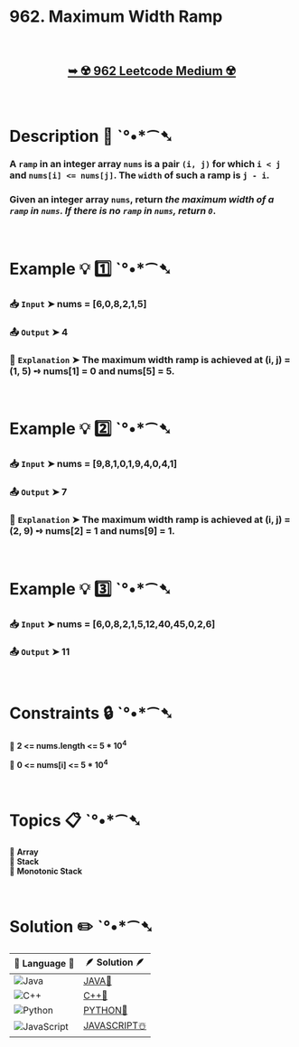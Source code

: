 # 962. Maximum Width Ramp

</br>

<h2 align="center"> 

<a href="https://leetcode.com/problems/maximum-width-ramp/description/?envType=daily-question&envId=2024-10-10"><strong>➥ ☢️ 962 Leetcode Medium ☢️ </strong></a>
</h2>

</br>

# Description 📜 ˋ°•*⁀➷

### A `ramp` in an integer array `nums` is a pair `(i, j)` for which `i < j` and `nums[i] <= nums[j]`. The `width` of such a ramp is `j - i`.

### Given an integer array `nums`, return *the maximum width of a `ramp` in `nums`. If there is no `ramp` in `nums`, return `0`*.

</br>

# Example 💡 1️⃣ ˋ°•*⁀➷

  ### 📥 `Input`  ➤ nums = [6,0,8,2,1,5]

  ### 📤 `Output`  ➤ 4

  ### 🔦 `Explanation`  ➤  The maximum width ramp is achieved at (i, j) = (1, 5) ➺ nums[1] = 0 and nums[5] = 5.

</br>

# Example 💡 2️⃣ ˋ°•*⁀➷

  ### 📥 `Input` ➤ nums = [9,8,1,0,1,9,4,0,4,1]

  ### 📤 `Output`  ➤ 7

  ### 🔦 `Explanation` ➤ The maximum width ramp is achieved at (i, j) = (2, 9) ➺ nums[2] = 1 and nums[9] = 1.

</br>

# Example 💡 3️⃣ ˋ°•*⁀➷

  ### 📥 `Input` ➤ nums = [6,0,8,2,1,5,12,40,45,0,2,6]

  ### 📤 `Output`  ➤ 11

</br>

# Constraints 🔒 ˋ°•*⁀➷

🔹 **2 <= nums.length <= 5 * 10<sup>4</sup>** </br>

🔹 **0 <= nums[i] <= 5 * 10<sup>4</sup>** </br>

</br>

# Topics 📋 ˋ°•*⁀➷

🔸 **Array**  </br>
🔸 **Stack**  </br>
🔸 **Monotonic Stack**  </br>

</br>

# Solution ✏️ ˋ°•*⁀➷

| 📒 Language 📒  | 🪶 Solution 🪶 |
| ------------- | ------------- |
|  ![Java](https://img.shields.io/badge/java-%23ED8B00.svg?style=for-the-badge&logo=openjdk&logoColor=white)  | [JAVA🍁](https://github.com/Prakhar-002/LEETCODE/blob/main/%F0%9F%93%9C%20Daily%20Challange%20%F0%9F%92%A1/10%20October%20%F0%9F%AA%94%202024/10%20-%2010%20-%202024%20---%20962.%20Maximum%20Width%20Ramp%20%E2%98%83%EF%B8%8F%20%F0%9F%8D%81%20%F0%9F%8D%B0%20%F0%9F%8E%B2/%F0%9F%8D%81JAVA%20-%20962.%20Maximum%20Width%20Ramp.java) |
|  ![C++](https://img.shields.io/badge/c++-%2300599C.svg?style=for-the-badge&logo=c%2B%2B&logoColor=white)  | [C++🎲](https://github.com/Prakhar-002/LEETCODE/blob/main/%F0%9F%93%9C%20Daily%20Challange%20%F0%9F%92%A1/10%20October%20%F0%9F%AA%94%202024/10%20-%2010%20-%202024%20---%20962.%20Maximum%20Width%20Ramp%20%E2%98%83%EF%B8%8F%20%F0%9F%8D%81%20%F0%9F%8D%B0%20%F0%9F%8E%B2/%F0%9F%8E%B2CPP%20-%20962.%20Maximum%20Width%20Ramp.cpp)  |
|  ![Python](https://img.shields.io/badge/python-3670A0?style=for-the-badge&logo=python&logoColor=ffdd54)    | [PYTHON🍰](https://github.com/Prakhar-002/LEETCODE/blob/main/%F0%9F%93%9C%20Daily%20Challange%20%F0%9F%92%A1/10%20October%20%F0%9F%AA%94%202024/10%20-%2010%20-%202024%20---%20962.%20Maximum%20Width%20Ramp%20%E2%98%83%EF%B8%8F%20%F0%9F%8D%81%20%F0%9F%8D%B0%20%F0%9F%8E%B2/%F0%9F%8D%B0PYTHON%20-%20962.%20Maximum%20Width%20Ramp.py) |
| ![JavaScript](https://img.shields.io/badge/javascript-%23323330.svg?style=for-the-badge&logo=javascript&logoColor=%23F7DF1E)   | [JAVASCRIPT☃️](https://github.com/Prakhar-002/LEETCODE/blob/main/%F0%9F%93%9C%20Daily%20Challange%20%F0%9F%92%A1/10%20October%20%F0%9F%AA%94%202024/10%20-%2010%20-%202024%20---%20962.%20Maximum%20Width%20Ramp%20%E2%98%83%EF%B8%8F%20%F0%9F%8D%81%20%F0%9F%8D%B0%20%F0%9F%8E%B2/%E2%98%83%EF%B8%8FJAVASCRIPT%20-%20962.%20Maximum%20Width%20Ramp.js) |
